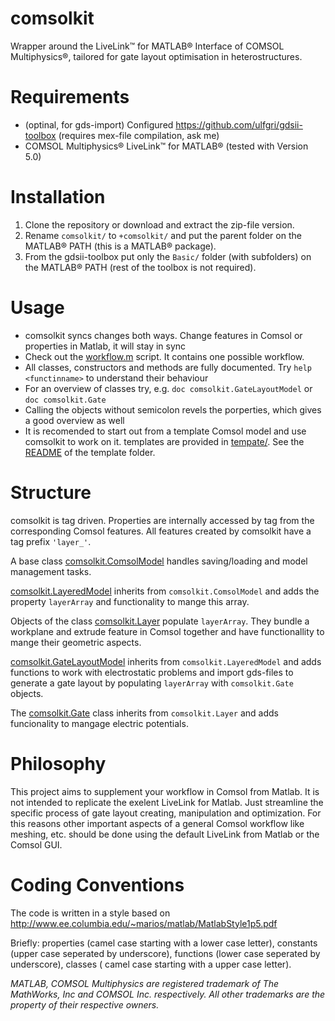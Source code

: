 # comsolkit
Wrapper around the LiveLink™ for MATLAB® Interface of COMSOL Multiphysics®, tailored for gate layout optimisation in heterostructures.

# Requirements
- (optinal, for gds-import) Configured https://github.com/ulfgri/gdsii-toolbox (requires mex-file compilation, ask me)
- COMSOL Multiphysics® LiveLink™ for MATLAB® (tested with Version 5.0)

# Installation
1. Clone the repository or download and extract the zip-file version.
2. Rename `comsolkit/` to `+comsolkit/` and put the parent folder on the MATLAB® PATH (this is a MATLAB® package).
3. From the gdsii-toolbox put only the `Basic/` folder (with subfolders) on the MATLAB® PATH (rest of the toolbox is not required).

# Usage
- comsolkit syncs changes both ways. Change features in Comsol or properties in Matlab, it will stay in sync
- Check out the [workflow.m](workflow.m) script. It contains one possible workflow.
- All classes, constructors and methods are fully documented. Try `help <functinname>` to understand their behaviour
- For an overview of classes try, e.g. `doc comsolkit.GateLayoutModel` or `doc comsolkit.Gate`
- Calling the objects without semicolon revels the porperties, which gives a good overview as well
- It is recomended to start out from a template Comsol model and use comsolkit to work on it. templates are provided in [tempate/](template/). See the [README](template/README.md) of the template folder.

# Structure
comsolkit is tag driven. Properties are internally accessed by tag from the corresponding Comsol features. All features created by comsolkit have a tag prefix `'layer_'`.

A base class [comsolkit.ComsolModel](ComsolModel.m) handles saving/loading and model management tasks.

[comsolkit.LayeredModel](LayeredModel.m) inherits from `comsolkit.ComsolModel` and adds the property `layerArray` and functionality to mange this array.

Objects of the class [comsolkit.Layer](Layer.m) populate `layerArray`. They bundle a workplane and extrude feature in Comsol together and have functionallity to mange their geometric aspects.

[comsolkit.GateLayoutModel](GateLayoutModel.m) inherits from `comsolkit.LayeredModel` and adds functions to work with electrostatic problems and import gds-files to generate a gate layout by populating `layerArray` with `comsolkit.Gate` objects.

The [comsolkit.Gate](Gate.m) class inherits from `comsolkit.Layer` and adds funcionality to mangage electric potentials.

# Philosophy
This project aims to supplement your workflow in Comsol from Matlab. It is not intended to replicate the exelent LiveLink for Matlab. Just streamline the specific process of gate layout creating, manipulation and optimization. For this reasons other important aspects of a general Comsol workflow like meshing, etc. should be done using the default LiveLink from Matlab or the Comsol GUI.

# Coding Conventions
The code is written in a style based on http://www.ee.columbia.edu/~marios/matlab/MatlabStyle1p5.pdf

Briefly: properties (camel case starting with a lower case letter), constants (upper case seperated by underscore), functions (lower case seperated by underscore), classes ( camel case starting with a upper case letter).



*MATLAB, COMSOL Multiphysics are registered trademark of The MathWorks, Inc and COMSOL Inc. respectively. All other trademarks are the property of their respective owners.*
